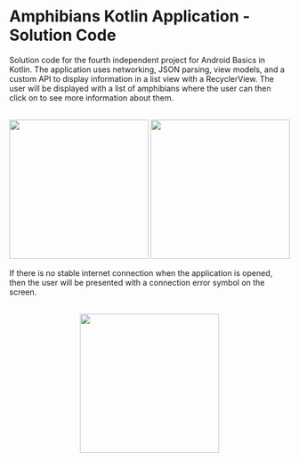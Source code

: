 Amphibians Kotlin Application - Solution Code 
==================================

Solution code for the fourth independent project for Android Basics in Kotlin. The application uses networking, JSON parsing, view models, and a custom API to display information in a list view with a RecyclerView. The user will be displayed with a list of amphibians where the user can then click on to see more information about them. 
<br>
<br>
<p align="center">
  <img src="https://user-images.githubusercontent.com/57158277/169911040-d459a42d-2e2a-4460-a9e9-a9a071481e03.png" width="250">
  <img src="https://user-images.githubusercontent.com/57158277/169911190-bbe0c0f5-78c2-452f-bcd7-0868e3388219.png" width="250">
</p>
If there is no stable internet connection when the application is opened, then the user will be presented with a connection error symbol on the screen. 
<br>
<br>
<p align="center">
  <img src="https://user-images.githubusercontent.com/57158277/169911440-d8076b17-fd32-4746-bac8-a418ed1c8131.png" width="250">
</p>



